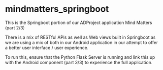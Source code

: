 # mindmatters_springboot

This is the Springboot portion of our ADProject application Mind Matters (part 2/3)

There is a mix of RESTful APIs as well as Web views built in Springboot as we are using a mix of both in our Android application in our attempt to offer a better user interface / user experience.

To run this, ensure that the Python Flask Server is running and link this up with the Android component (part 3/3) to experience the full application.
